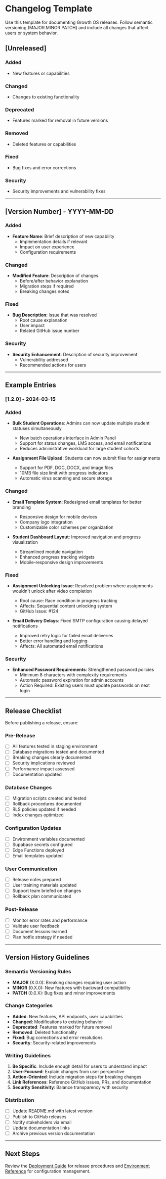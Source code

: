 # Changelog Template

Use this template for documenting Growth OS releases. Follow semantic versioning (MAJOR.MINOR.PATCH) and include all changes that affect users or system behavior.

## [Unreleased]

### Added
- New features or capabilities

### Changed
- Changes to existing functionality

### Deprecated
- Features marked for removal in future versions

### Removed
- Deleted features or capabilities

### Fixed
- Bug fixes and error corrections

### Security
- Security improvements and vulnerability fixes

---

## [Version Number] - YYYY-MM-DD

### Added
- **Feature Name**: Brief description of new capability
  - Implementation details if relevant
  - Impact on user experience
  - Configuration requirements

### Changed
- **Modified Feature**: Description of changes
  - Before/after behavior explanation
  - Migration steps if required
  - Breaking changes noted

### Fixed
- **Bug Description**: Issue that was resolved
  - Root cause explanation
  - User impact
  - Related GitHub issue number

### Security
- **Security Enhancement**: Description of security improvement
  - Vulnerability addressed
  - Recommended actions for users

---

## Example Entries

### [1.2.0] - 2024-03-15

### Added
- **Bulk Student Operations**: Admins can now update multiple student statuses simultaneously
  - New batch operations interface in Admin Panel
  - Support for status changes, LMS access, and email notifications
  - Reduces administrative workload for large student cohorts

- **Assignment File Upload**: Students can now submit files for assignments
  - Support for PDF, DOC, DOCX, and image files
  - 10MB file size limit with progress indicators
  - Automatic virus scanning and secure storage

### Changed
- **Email Template System**: Redesigned email templates for better branding
  - Responsive design for mobile devices
  - Company logo integration
  - Customizable color schemes per organization

- **Student Dashboard Layout**: Improved navigation and progress visualization
  - Streamlined module navigation
  - Enhanced progress tracking widgets
  - Mobile-responsive design improvements

### Fixed
- **Assignment Unlocking Issue**: Resolved problem where assignments wouldn't unlock after video completion
  - Root cause: Race condition in progress tracking
  - Affects: Sequential content unlocking system
  - GitHub Issue: #124

- **Email Delivery Delays**: Fixed SMTP configuration causing delayed notifications
  - Improved retry logic for failed email deliveries
  - Better error handling and logging
  - Affects: All automated email notifications

### Security
- **Enhanced Password Requirements**: Strengthened password policies
  - Minimum 8 characters with complexity requirements
  - Automatic password expiration for admin accounts
  - Action Required: Existing users must update passwords on next login

---

## Release Checklist

Before publishing a release, ensure:

### Pre-Release
- [ ] All features tested in staging environment
- [ ] Database migrations tested and documented
- [ ] Breaking changes clearly documented
- [ ] Security implications reviewed
- [ ] Performance impact assessed
- [ ] Documentation updated

### Database Changes
- [ ] Migration scripts created and tested
- [ ] Rollback procedures documented
- [ ] RLS policies updated if needed
- [ ] Index changes optimized

### Configuration Updates
- [ ] Environment variables documented
- [ ] Supabase secrets configured
- [ ] Edge Functions deployed
- [ ] Email templates updated

### User Communication
- [ ] Release notes prepared
- [ ] User training materials updated
- [ ] Support team briefed on changes
- [ ] Rollback plan communicated

### Post-Release
- [ ] Monitor error rates and performance
- [ ] Validate user feedback
- [ ] Document lessons learned
- [ ] Plan hotfix strategy if needed

---

## Version History Guidelines

### Semantic Versioning Rules
- **MAJOR** (X.0.0): Breaking changes requiring user action
- **MINOR** (0.X.0): New features with backward compatibility  
- **PATCH** (0.0.X): Bug fixes and minor improvements

### Change Categories
- **Added**: New features, API endpoints, user capabilities
- **Changed**: Modifications to existing behavior
- **Deprecated**: Features marked for future removal
- **Removed**: Deleted functionality
- **Fixed**: Bug corrections and error resolutions
- **Security**: Security-related improvements

### Writing Guidelines
1. **Be Specific**: Include enough detail for users to understand impact
2. **User-Focused**: Explain changes from user perspective
3. **Action-Oriented**: Include migration steps for breaking changes
4. **Link References**: Reference GitHub issues, PRs, and documentation
5. **Security Sensitivity**: Balance transparency with security

### Distribution
- [ ] Update README.md with latest version
- [ ] Publish to GitHub releases
- [ ] Notify stakeholders via email
- [ ] Update documentation links
- [ ] Archive previous version documentation

---

## Next Steps
Review the [Deployment Guide](./deployment.md) for release procedures and [Environment Reference](./env-reference.md) for configuration management.